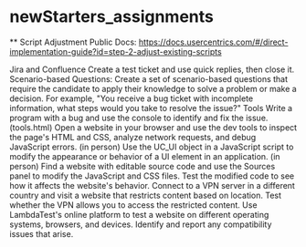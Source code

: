 # newStarters_assignments


** Script Adjustment
Public Docs: https://docs.usercentrics.com/#/direct-implementation-guide?id=step-2-adjust-existing-scripts

Jira and Confluence
Create a test ticket and use quick replies, then close it.
Scenario-based Questions: Create a set of scenario-based questions that require the candidate to apply their knowledge to solve a problem or make a decision. For example, "You receive a bug ticket with incomplete information, what steps would you take to resolve the issue?"
Tools
Write a program with a bug and use the console to identify and fix the issue. (tools.html)
Open a website in your browser and use the dev tools to inspect the page's HTML and CSS, analyze network requests, and debug JavaScript errors. (in person)
Use the UC_UI object in a JavaScript script to modify the appearance or behavior of a UI element in an application. (in person)
Find a website with editable source code and use the Sources panel to modify the JavaScript and CSS files. Test the modified code to see how it affects the website's behavior.
Connect to a VPN server in a different country and visit a website that restricts content based on location. Test whether the VPN allows you to access the restricted content.
Use LambdaTest's online platform to test a website on different operating systems, browsers, and devices. Identify and report any compatibility issues that arise.
